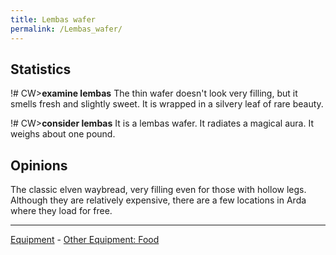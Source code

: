 ```yaml
---
title: Lembas wafer
permalink: /Lembas_wafer/
---
```


## Statistics

!# CW\>**examine lembas**
The thin wafer doesn't look very filling, but it smells fresh and
slightly
sweet. It is wrapped in a silvery leaf of rare beauty.

!# CW\>**consider lembas**
It is a lembas wafer.
It radiates a magical aura.
It weighs about one pound.

## Opinions

The classic elven waybread, very filling even for those with hollow
legs. Although they are relatively expensive, there are a few locations
in Arda where they load for free.



------------------------------------------------------------------------

[Equipment](Equipment "wikilink") - [Other Equipment:
Food](Consumed_equipment "wikilink")